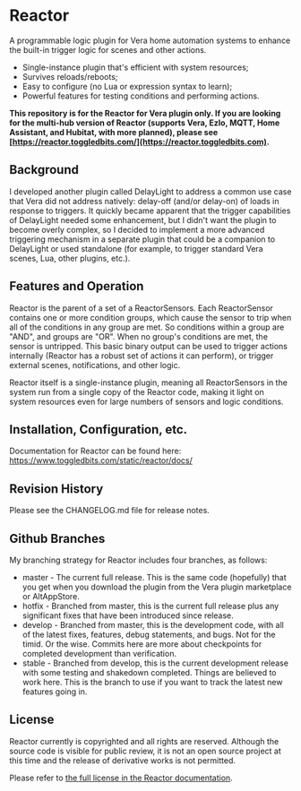 # Reactor #
A programmable logic plugin for Vera home automation systems to enhance the built-in trigger logic
for scenes and other actions.

* Single-instance plugin that's efficient with system resources;
* Survives reloads/reboots;
* Easy to configure (no Lua or expression syntax to learn);
* Powerful features for testing conditions and performing actions.

**This repository is for the Reactor for Vera plugin only. If you are looking for the multi-hub version of Reactor (supports Vera, Ezlo, MQTT, Home Assistant, and Hubitat, with more planned), please see [https://reactor.toggledbits.com/](https://reactor.toggledbits.com).**

## Background ##

I developed another plugin called DelayLight to address a common use case that
Vera did not address natively: delay-off (and/or delay-on) of loads in response
to triggers. It quickly became apparent that the trigger capabilities of DelayLight
needed some enhancement, but I didn't want the plugin to become overly complex,
so I decided to implement a more advanced triggering mechanism in a separate
plugin that could be a companion to DelayLight or used standalone (for example, to
trigger standard Vera scenes, Lua, other plugins, etc.).

## Features and Operation ##

Reactor is the parent of a set of a ReactorSensors. Each ReactorSensor contains
one or more condition groups, which cause the sensor to trip when all of the
conditions in any group are met. So conditions within a group are "AND", and
groups are "OR". When no group's conditions are met, the
sensor is untripped. This basic binary output can be used to trigger actions
internally (Reactor has a robust set of actions it can perform), or trigger
external scenes, notifications, and other logic.

Reactor itself is a single-instance plugin, meaning all ReactorSensors in the system
run from a single copy of the Reactor code, making it light on system resources even
for large numbers of sensors and logic conditions.

## Installation, Configuration, etc. ##

Documentation for Reactor can be found here: https://www.toggledbits.com/static/reactor/docs/

## Revision History ##

Please see the CHANGELOG.md file for release notes.

## Github Branches

My branching strategy for Reactor includes four branches, as follows:
* master - The current full release. This is the same code (hopefully) that you get when you download the plugin from the Vera plugin marketplace or AltAppStore.
* hotfix - Branched from master, this is the current full release plus any significant fixes that have been introduced since release.
* develop - Branched from master, this is the development code, with all of the latest fixes, features, debug statements, and bugs. Not for the timid. Or the wise. Commits here are more about checkpoints for completed development than verification.
* stable - Branched from develop, this is the current development release with some testing and shakedown completed. Things are believed to work here. This is the branch to use if you want to track the latest new features going in.

## License ##

Reactor currently is copyrighted and all rights are reserved. Although the source code is visible for public
review, it is not an open source project at this time and the release of derivative works is not permitted.

Please refer to [the full license in the Reactor documentation](https://www.toggledbits.com/static/reactor/docs/Installation/).
